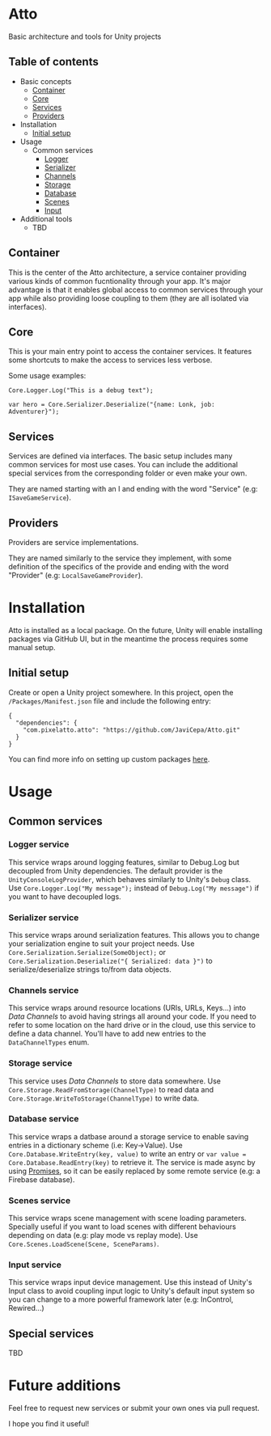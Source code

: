 # Atto

Basic architecture and tools for Unity projects

## Table of contents

- Basic concepts
  - [Container](#container)
  - [Core](#core)
  - [Services](#services)
  - [Providers](#providers)
- Installation
  - [Initial setup](#initial-setup)
- Usage
  - Common services
    - [Logger](#logger-service)
    - [Serializer](#serializer-service)
    - [Channels](#channels-service)
    - [Storage](#storage-service)
    - [Database](#database-service)
    - [Scenes](#scenes-service)
    - [Input](#input-service)
- Additional tools
  - TBD

## Container

This is the center of the Atto architecture, a service container providing various kinds of common fucntionality through your app. It's major advantage is that it enables global access to common services through your app while also providing loose coupling to them (they are all isolated via interfaces).


## Core

This is your main entry point to access the container services. It features some shortcuts to make the access to services less verbose.

Some usage examples:
```
Core.Logger.Log("This is a debug text");

var hero = Core.Serializer.Deserialize("{name: Lonk, job: Adventurer}");
```


## Services

Services are defined via interfaces. The basic setup includes many common services for most use cases. You can include the additional special services from the corresponding folder or even make your own.

They are named starting with an I and ending with the word "Service" (e.g: `ISaveGameService`).


## Providers

Providers are service implementations. 

They are named similarly to the service they implement, with some definition of the specifics of the provide and ending with the word "Provider" (e.g: `LocalSaveGameProvider`).


# Installation

Atto is installed as a local package. On the future, Unity will enable installing packages via GitHub UI, but in the meantime the process requires some manual setup.

## Initial setup

Create or open a Unity project somewhere. In this project, open the `/Packages/Manifest.json` file and include the following entry:
```
{
  "dependencies": {
    "com.pixelatto.atto": "https://github.com/JaviCepa/Atto.git"
  }
}
```
You can find more info on setting up custom packages [here](https://gist.github.com/LotteMakesStuff/6e02e0ea303030517a071a1c81eb016e).

# Usage

## Common services

### Logger service
  This service wraps around logging features, similar to Debug.Log but decoupled from Unity dependencies. The default provider is the `UnityConsoleLogProvider`, which behaves similarly to Unity's `Debug` class. Use `Core.Logger.Log("My message");` instead of `Debug.Log("My message")` if you want to have decoupled logs.

### Serializer service
  This service wraps around serialization features. This allows you to change your serialization engine to suit your project needs. Use `Core.Serialization.Serialize(SomeObject);` or `Core.Serialization.Deserialize("{ Serialized: data }")` to serialize/deserialize strings to/from data objects.
  
### Channels service
  This service wraps around resource locations (URIs, URLs, Keys...) into *Data Channels* to avoid having strings all around your code. If you need to refer to some location on the hard drive or in the cloud, use this service to define a data channel. You'll have to add new entries to the `DataChannelTypes` enum.
  
### Storage service
  This service uses *Data Channels* to store data somewhere. Use `Core.Storage.ReadFromStorage(ChannelType)` to read data and `Core.Storage.WriteToStorage(ChannelType)` to write data.

### Database service
  This service wraps a datbase around a storage service to enable saving entries in a dictionary scheme (i.e: Key->Value). Use `Core.Database.WriteEntry(key, value)` to write an entry or `var value = Core.Database.ReadEntry(key)` to retrieve it. The service is made async by using [Promises](https://github.com/Real-Serious-Games/C-Sharp-Promise), so it can be easily replaced by some remote service (e.g: a Firebase database).

### Scenes service
  This service wraps scene management with scene loading parameters. Specially useful if you want to load scenes with different behaviours depending on data (e.g: play mode vs replay mode). Use `Core.Scenes.LoadScene(Scene, SceneParams)`.

### Input service
  This service wraps input device management. Use this instead of Unity's Input class to avoid coupling input logic to Unity's default input system so you can change to a more powerful framework later (e.g: InControl, Rewired...)
  
## Special services
  TBD
  
# Future additions

Feel free to request new services or submit your own ones via pull request.

I hope you find it useful!
